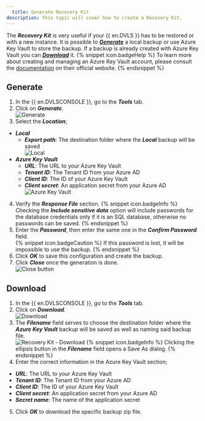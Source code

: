 ```yaml
---
  title: Generate Recovery Kit
description: This topic will cover how to create a Recovery Kit.
---
```

The ***Recovery Kit*** is very useful if your {{ en.DVLS }} has to be restored or with a new instance. It is possible to [***Generate***](#generate) a local backup or use Azure Key Vault to store the backup. If a backup is already created with Azure Key Vault you can [***Download***](#download) it.
{% snippet icon.badgeHelp %}
To learn more about creating and managing an Azure Key Vault account, please consult the [documentation](https://learn.microsoft.com/en-us/azure/key-vault/) on their official website.
{% endsnippet %}  

## Generate
1. In the {{ en.DVLSCONSOLE }}, go to the ***Tools*** tab.
1. Click on ***Generate***.  
![Generate](https://webdevolutions.azureedge.net/docs/en/server/ServerOp0037.png)
1. Select the ***Location***;
  * ***Local***
    * ***Export path***: The destination folder where the ***Local*** backup will be saved  
![Local](https://webdevolutions.azureedge.net/docs/en/server/ServerOp0038.png)
  * ***Azure Key Vault***
    * ***URL***: The URL to your Azure Key Vault
    * ***Tenant ID***: The Tenant ID from your Azure AD
    * ***Client ID***: The ID of your Azure Key Vault
    * ***Client secret***: An application secret from your Azure AD  
![Azure Key Vault](https://webdevolutions.azureedge.net/docs/en/server/ServerOp0039.png)
4. Verify the ***Response File*** section.
   {% snippet icon.badgeInfo %}
   Checking the ***Include sensitive data*** option will include passwords for the database credentials only if it is an SQL database, otherwise no passwords can be saved.
   {% endsnippet %}  
1. Enter the ***Password***, then enter the same one in the ***Confirm Password*** field.  
   {% snippet icon.badgeCaution %}
   If this password is lost, it will be impossible to use the backup.
   {% endsnippet %}  
1. Click ***OK*** to save this configuration and create the backup.
1. Click ***Close*** once the generation is done.  
![Close button](https://webdevolutions.azureedge.net/docs/en/server/ServerOp0040.png)

## Download
1. In the {{ en.DVLSCONSOLE }}, go to the ***Tools*** tab.
1. Click on ***Download***.  
![Download](https://webdevolutions.azureedge.net/docs/en/server/ServerOp0041.png)
1. The ***Filename*** field serves to choose the destination folder where the ***Azure Key Vault*** backup will be saved as well as naming said backup file.  
![Recovery Kit - Download](https://webdevolutions.azureedge.net/docs/en/server/ServerOp0042.png)
   {% snippet icon.badgeInfo %}
   Clicking the ellipsis button in the ***Filename*** field opens a Save As dialog.
   {% endsnippet %}  
1. Enter the correct information in the Azure Key Vault section;
  * ***URL***: The URL to your Azure Key Vault
  * ***Tenant ID***: The Tenant ID from your Azure AD
  * ***Client ID***: The ID of your Azure Key Vault
  * ***Client secret***: An application secret from your Azure AD
  * ***Secret name***: The name of the application secret
5. Click ***OK*** to download the specific backup zip file.

